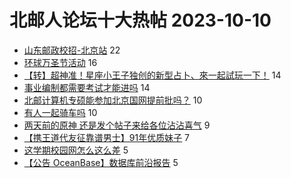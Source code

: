 # 北邮人论坛十大热帖 2023-10-10

- [山东邮政校招-北京站](https://bbs.byr.cn/article/Shandong/424764) 22
- [环球万圣节活动](https://bbs.byr.cn/article/Talking/6402340) 16
- [【转】超神准！星座小王子独创的新型占卜、來一起試玩一下！](https://bbs.byr.cn/article/Constellations/326533) 14
- [事业编制都需要考试才能进吗](https://bbs.byr.cn/article/CivilServant/25074) 14
- [北邮计算机专硕能参加北京国网提前批吗？](https://bbs.byr.cn/article/Job/2196844) 10
- [有人一起骑车吗](https://bbs.byr.cn/article/Cycling/173767) 10
- [两天前的原神 还是发个帖子来给各位沾沾喜气](https://bbs.byr.cn/article/Picture/3351732) 9
- [【携王道代友征靠谱男士】91年优质妹子](https://bbs.byr.cn/article/Friends/2045945) 7
- [这学期校园网怎么这么差](https://bbs.byr.cn/article/BUPTNet/108414) 5
- [【公告 OceanBase】数据库前沿报告](https://bbs.byr.cn/article/Database/12028) 5


